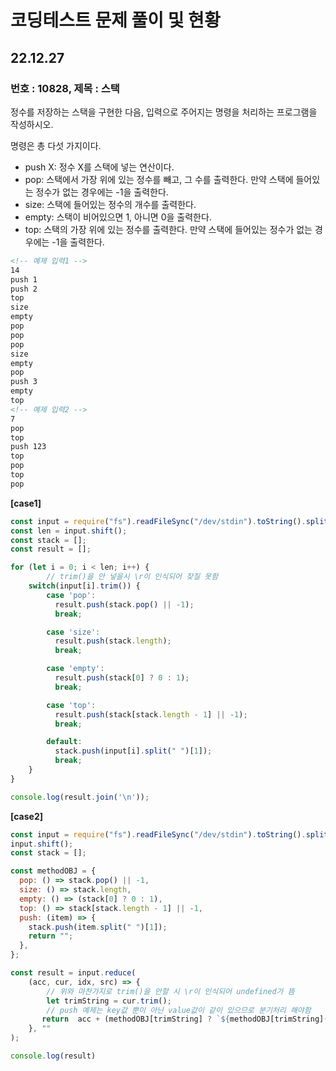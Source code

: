 # 코딩테스트 문제 풀이 및 현황

## 22.12.27
### 번호 : 10828, 제목 : 스택

정수를 저장하는 스택을 구현한 다음, 입력으로 주어지는 명령을 처리하는 프로그램을 작성하시오.

명령은 총 다섯 가지이다.

* push X: 정수 X를 스택에 넣는 연산이다.
* pop: 스택에서 가장 위에 있는 정수를 빼고, 그 수를 출력한다. 만약 스택에 들어있는 정수가 없는 경우에는 -1을 출력한다.
* size: 스택에 들어있는 정수의 개수를 출력한다.
* empty: 스택이 비어있으면 1, 아니면 0을 출력한다.
* top: 스택의 가장 위에 있는 정수를 출력한다. 만약 스택에 들어있는 정수가 없는 경우에는 -1을 출력한다.

```html
<!-- 예제 입력1 -->
14
push 1
push 2
top
size
empty
pop
pop
pop
size
empty
pop
push 3
empty
top
<!-- 예제 입력2 -->
7
pop
top
push 123
top
pop
top
pop
```

**[case1]**
```js
const input = require("fs").readFileSync("/dev/stdin").toString().split("\n");
const len = input.shift();
const stack = [];
const result = [];

for (let i = 0; i < len; i++) {    
        // trim()을 안 넣을시 \r이 인식되어 찾질 못함
    switch(input[i].trim()) {
        case 'pop': 
          result.push(stack.pop() || -1);
          break;

        case 'size': 
          result.push(stack.length);
          break;

        case 'empty': 
          result.push(stack[0] ? 0 : 1);
          break;

        case 'top': 
          result.push(stack[stack.length - 1] || -1);
          break;

        default: 
          stack.push(input[i].split(" ")[1]);
          break;
    }
}

console.log(result.join('\n'));
```

**[case2]**
```js
const input = require("fs").readFileSync("/dev/stdin").toString().split("\n");
input.shift();
const stack = [];

const methodOBJ = {
  pop: () => stack.pop() || -1,
  size: () => stack.length,
  empty: () => (stack[0] ? 0 : 1),
  top: () => stack[stack.length - 1] || -1,
  push: (item) => {
    stack.push(item.split(" ")[1]);
    return "";
  },
};

const result = input.reduce(
    (acc, cur, idx, src) => {
        // 위와 마찬가지로 trim()을 안할 시 \r이 인식되어 undefined가 뜸
        let trimString = cur.trim();
        // push 예제는 key값 뿐이 아닌 value값이 같이 있으므로 분기처리 해야함
       return  acc + (methodOBJ[trimString] ? `${methodOBJ[trimString]()}\n` : methodOBJ.push(trimString));
    }, ""
);

console.log(result)
```